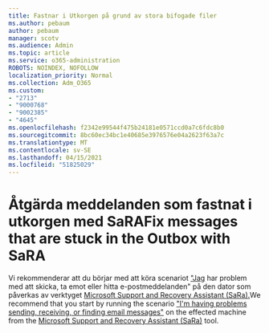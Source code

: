 ```yaml
---
title: Fastnar i Utkorgen på grund av stora bifogade filer
ms.author: pebaum
author: pebaum
manager: scotv
ms.audience: Admin
ms.topic: article
ms.service: o365-administration
ROBOTS: NOINDEX, NOFOLLOW
localization_priority: Normal
ms.collection: Adm_O365
ms.custom:
- "2713"
- "9000768"
- "9002385"
- "4645"
ms.openlocfilehash: f2342e99544f475b24181e0571ccd0a7c6fdc8b0
ms.sourcegitcommit: 8bc60ec34bc1e40685e3976576e04a2623f63a7c
ms.translationtype: MT
ms.contentlocale: sv-SE
ms.lasthandoff: 04/15/2021
ms.locfileid: "51825029"
---
```

# <a name="fix-messages-that-are-stuck-in-the-outbox-with-sara"></a><span data-ttu-id="ad49d-102">Åtgärda meddelanden som fastnat i utkorgen med SaRA</span><span class="sxs-lookup"><span data-stu-id="ad49d-102">Fix messages that are stuck in the Outbox with SaRA</span></span>

<span data-ttu-id="ad49d-103">Vi rekommenderar att du börjar med att köra scenariot ["Jag](https://aka.ms/SaRA-OutlookSendReceive) har problem med att skicka, ta emot eller hitta e-postmeddelanden" på den dator som påverkas av verktyget [Microsoft Support and Recovery Assistant (SaRa).](https://diagnostics.office.com/#/)</span><span class="sxs-lookup"><span data-stu-id="ad49d-103">We recommend that you start by running the scenario ["I'm having problems sending, receiving, or finding email messages"](https://aka.ms/SaRA-OutlookSendReceive) on the effected machine from the [Microsoft Support and Recovery Assistant (SaRa)](https://diagnostics.office.com/#/) tool.</span></span>
